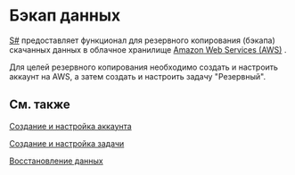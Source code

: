 # Бэкап данных

[S\#](../../api.md) предоставляет функционал для резервного копирования (бэкапа) скачанных данных в облачное хранилище [Amazon Web Services (AWS)](https://aws.amazon.com/ru/s3/) . 

Для целей резервного копирования необходимо создать и настроить аккаунт на AWS, а затем создать и настроить задачу "Резервный".

## См. также

[Создание и настройка аккаунта](backup/setup.md)

[Создание и настройка задачи](backup/hydra_settings.md)

[Восстановление данных](backup/recovery.md)
